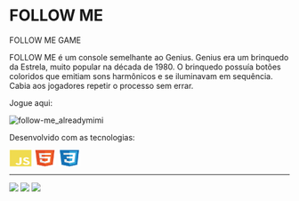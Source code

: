 # FOLLOW ME

FOLLOW ME GAME

FOLLOW ME é um console semelhante ao Genius. Genius era um brinquedo da Estrela, muito popular na década de 1980. O brinquedo possuía botões coloridos que emitiam sons harmônicos e se iluminavam em sequência. Cabia aos jogadores repetir o processo sem errar. 

Jogue aqui:

![follow-me_alreadymimi](https://user-images.githubusercontent.com/95764446/163245968-f461fa23-d18b-4f87-988d-a9d1aa6d6e0b.gif)

 Desenvolvido com as tecnologias:

  <img align="center" alt="Js" height="30" width="40" src="https://raw.githubusercontent.com/devicons/devicon/master/icons/javascript/javascript-plain.svg"> <img align="center" alt="HTML" height="30" width="40" src="https://raw.githubusercontent.com/devicons/devicon/master/icons/html5/html5-original.svg"> <img align="center" alt="CSS" height="30" width="40" src="https://raw.githubusercontent.com/devicons/devicon/master/icons/css3/css3-original.svg">
  
  <hr>
  
<div>
  <a href="https://br.linkedin.com/in/alreadymimi" target="_blank"><img src="https://img.shields.io/badge/-LinkedIn-%230077B5?style=for-the-badge&logo=linkedin&logoColor=white" target="_blank"></a> 
  <a href="https://instagram.com/alreadymimi" target="_blank"><img src="https://img.shields.io/badge/-Instagram-%23E4405F?style=for-the-badge&logo=instagram&logoColor=white" target="_blank"></a>
    <a href="https://discord.gg/alreadymimi#0850" target="_blank"><img src="https://img.shields.io/badge/Discord-7289DA?style=for-the-badge&logo=discord&logoColor=white" target="_blank"></a> 
</div>
